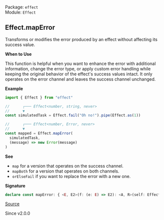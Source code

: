 Package: `effect`<br />
Module: `Effect`<br />

## Effect.mapError

Transforms or modifies the error produced by an effect without affecting its
success value.

**When to Use**

This function is helpful when you want to enhance the error with additional
information, change the error type, or apply custom error handling while
keeping the original behavior of the effect's success values intact. It only
operates on the error channel and leaves the success channel unchanged.

**Example**

```ts
import { Effect } from "effect"

//      ┌─── Effect<number, string, never>
//      ▼
const simulatedTask = Effect.fail("Oh no!").pipe(Effect.as(1))

//      ┌─── Effect<number, Error, never>
//      ▼
const mapped = Effect.mapError(
  simulatedTask,
  (message) => new Error(message)
)
```

**See**

- `map` for a version that operates on the success channel.
- `mapBoth` for a version that operates on both channels.
- `orElseFail` if you want to replace the error with a new one.

**Signature**

```ts
declare const mapError: { <E, E2>(f: (e: E) => E2): <A, R>(self: Effect<A, E, R>) => Effect<A, E2, R>; <A, E, R, E2>(self: Effect<A, E, R>, f: (e: E) => E2): Effect<A, E2, R>; }
```

[Source](https://github.com/Effect-TS/effect/tree/main/packages/effect/src/Effect.ts#L5210)

Since v2.0.0